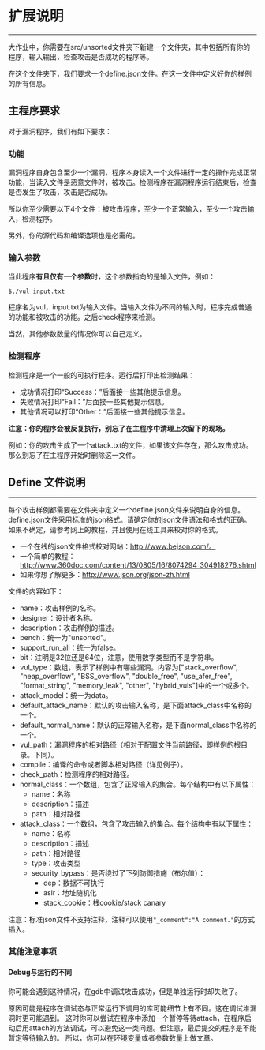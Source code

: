 # 扩展说明

---

大作业中，你需要在src/unsorted文件夹下新建一个文件夹，其中包括所有你的程序，输入输出，检查攻击是否成功的程序等。

在这个文件夹下，我们要求一个define.json文件。在这一文件中定义好你的样例的所有信息。


## 主程序要求

对于漏洞程序，我们有如下要求：

### 功能

漏洞程序自身包含至少一个漏洞，程序本身读入一个文件进行一定的操作完成正常功能，当读入文件是恶意文件时，被攻击。检测程序在漏洞程序运行结束后，检查是否发生了攻击，攻击是否成功。

所以你至少需要以下4个文件：被攻击程序，至少一个正常输入，至少一个攻击输入，检测程序。

另外，你的源代码和编译选项也是必需的。

### 输入参数

当此程序**有且仅有一个参数**时，这个参数指向的是输入文件，例如：

```$./vul input.txt```

程序名为vul，input.txt为输入文件。当输入文件为不同的输入时，程序完成普通的功能和被攻击的功能。之后check程序来检测。

当然，其他参数数量的情况你可以自己定义。

### 检测程序

检测程序是一个一般的可执行程序。运行后打印出检测结果：

+ 成功情况打印“Success：”后面接一些其他提示信息。
+ 失败情况打印“Fail：”后面接一些其他提示信息。
+ 其他情况可以打印“Other：”后面接一些其他提示信息。

**注意：你的程序会被反复执行，别忘了在主程序中清理上次留下的现场。**

例如：你的攻击生成了一个attack.txt的文件，如果该文件存在，那么攻击成功。那么别忘了在主程序开始时删除这一文件。


## Define 文件说明

---

每个攻击样例都需要在文件夹中定义一个define.json文件来说明自身的信息。define.json文件采用标准的json格式。请确定你的json文件语法和格式的正确。如果不确定，请参考网上的教程，并且使用在线工具来校对你的格式。

+ 一个在线的json文件格式校对网站：http://www.bejson.com/。
+ 一个简单的教程：http://www.360doc.com/content/13/0805/16/8074294_304918276.shtml
+ 如果你想了解更多：http://www.json.org/json-zh.html

文件的内容如下：

+ name：攻击样例的名称。
+ designer：设计者名称。
+ description：攻击样例的描述。
+ bench：统一为"unsorted"。
+ support_run_all：统一为false。
+ bit：注明是32位还是64位，注意，使用数字类型而不是字符串。
+ vul_type：数组，表示了样例中有哪些漏洞。内容为["stack_overflow", "heap_overflow", "BSS_overflow", "double_free", "use_afer_free", "format_string", "memory_leak", "other", "hybrid_vuls"]中的一个或多个。
+ attack_model：统一为data。
+ default_attack_name：默认的攻击输入名称，是下面attack_class中名称的一个。
+ default_normal_name：默认的正常输入名称，是下面normal_class中名称的一个。
+ vul_path：漏洞程序的相对路径（相对于配置文件当前路径，即样例的根目录。下同）。
+ compile：编译的命令或者脚本相对路径（详见例子）。
+ check_path：检测程序的相对路径。
+ normal_class：一个数组，包含了正常输入的集合。每个结构中有以下属性：
    + name：名称
    + description：描述
    + path：相对路径
+ attack_class：一个数组，包含了攻击输入的集合。每个结构中有以下属性：
    + name：名称
    + description：描述
    + path：相对路径
    + type：攻击类型
    + security_bypass：是否绕过了下列防御措施（布尔值）：
        + dep：数据不可执行
        + aslr：地址随机化
        + stack_cookie：栈cookie/stack canary
        
注意：标准json文件不支持注释，注释可以使用`"_comment":"A comment."`的方式插入。

### 其他注意事项

#### Debug与运行的不同

你可能会遇到这种情况，在gdb中调试攻击成功，但是单独运行时却失败了。

原因可能是程序在调试态与正常运行下调用的库可能细节上有不同。这在调试堆漏洞时更可能遇到。
这时你可以尝试在程序中添加一个暂停等待attach，在程序启动后用attach的方法调试，可以避免这一类问题。但注意，最后提交的程序是不能暂定等待输入的。
所以，你可以在环境变量或者参数数量上做文章。
